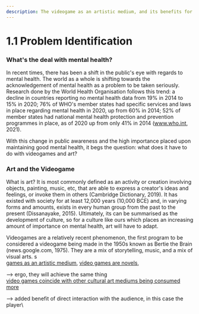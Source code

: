 ```yaml
---
description: The videogame as an artistic medium, and its benefits for mental health.
---
```


# 1.1 Problem Identification

### What's the deal with mental health?

In recent times, there has been a shift in the public's eye with regards to mental health. The world as a whole is shifting towards the acknowledgement of mental health as a problem to be taken seriously. Research done by the World Health Organisation follows this trend: a decline in countries reporting no mental health data from 19% in 2014 to 15% in 2020; 76% of WHO's member states had specific services and laws in place regarding mental health in 2020, up from 60% in 2014; 52% of member states had national mental health protection and prevention programmes in place, as of 2020 up from only 41% in 2014 (www.who.int, 2021).&#x20;

With this change in public awareness and the high importance placed upon maintaining good mental health, it begs the question: what does it have to do with videogames and art?

### Art and the Videogame

What is art? It is most commonly defined as an activity or creation involving objects, painting, music, etc, that are able to express a creator's ideas and feelings, or invoke them in others (Cambridge Dictionary, 2019). It has existed with society for at least 12,000 years (10,000 BCE) and, in varying forms and amounts, exists in every human group from the past to the present (Dissanayake, 2015). Ultimately, its can be summarised as the development of culture, so for a culture like ours which places an increasing amount of importance on mental health, art will have to adapt.

Videogames are a relatively recent phenomenon, the first program to be considered a videogame being made in the 1950s known as Bertie the Brain (news.google.com, 1975). They are a mix of storytelling, music, and a mix of visual arts. s\
[games as an artistic medium](https://www.jstor.org/stable/24465508), [video games are novels](https://www.jstor.org/stable/48609832),&#x20;

\--> ergo, they will achieve the same thing\
[video games coincide with other cultural art mediums being consumed more](https://www.jstor.org/stable/44280334)

\--> added benefit of direct interaction with the audience, in this case the player\


